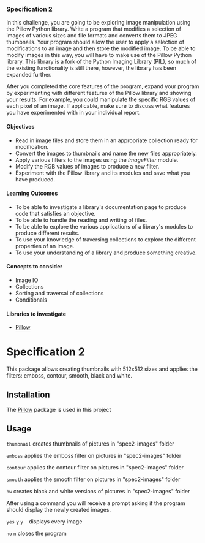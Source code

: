 ### Specification 2

In this challenge, you are going to be exploring image manipulation
using the Pillow Python library. Write a program that modifies a
selection of images of various sizes and file formats and converts
them to JPEG thumbnails. Your program should allow the user to apply a
selection of modifications to an image and then store the modified
image. To be able to modify images in this way, you will have to make
use of the Pillow Python library. This library is a fork of the Python
Imaging Library (PIL), so much of the existing functionality is still
there, however, the library has been expanded further.

After you completed the core features of the program, expand your
program by experimenting with different features of the Pillow library
and showing your results. For example, you could manipulate the
specific RGB values of each pixel of an image. If applicable, make
sure to discuss what features you have experimented with in your
individual report.

#### Objectives

* Read in image files and store them in an appropriate collection
  ready for modification.
* Convert the images to thumbnails and name the new files
  appropriately.
* Apply various filters to the images using the *ImageFilter* module.
* Modify the RGB values of images to produce a new filter.
* Experiment with the Pillow library and its modules and save what you
  have produced.

#### Learning Outcomes

* To be able to investigate a library's documentation page to produce
  code that satisfies an objective.
* To be able to handle the reading and writing of files.
* To be able to explore the various applications of a library's
  modules to produce different results.
* To use your knowledge of traversing collections to explore the
  different properties of an image.
* To use your understanding of a library and produce something
  creative.

#### Concepts to consider

* Image IO
* Collections
* Sorting and traversal of collections
* Conditionals
  
#### Libraries to investigate

* [Pillow](https://pillow.readthedocs.io/en/stable/)

Specification 2
====================

This package allows creating thumbnails with 512x512 sizes and applies the filters: emboss, contour, smooth, black and white.

## Installation

The [Pillow](https://pillow.readthedocs.io/en/stable/) package is used in this project

## Usage

```thumbnail```
creates thumbnails of pictures in "spec2-images" folder

```emboss```
applies the emboss filter on pictures in "spec2-images" folder

```contour```
applies the contour filter on pictures in "spec2-images" folder

```smooth```
applies the smooth filter on pictures in "spec2-images" folder

```bw```
creates black and white versions of pictures in "spec2-images" folder

After using a command you will receive a prompt asking if the program should display the newly created images. 

```yes``` ```y``` ```y``` ``` ``` displays every image

```no``` ```n``` closes the program